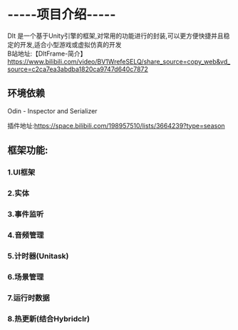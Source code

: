 # -----项目介绍-----

Dlt 是一个基于Unity引擎的框架,对常用的功能进行的封装,可以更方便快捷并且稳定的开发,适合小型游戏或虚拟仿真的开发  
B站地址:【DltFrame-简介】 https://www.bilibili.com/video/BV1WrefeSELQ/share_source=copy_web&vd_source=c2ca7ea3abdba1820ca9747d640c7872

## 环境依赖

Odin - Inspector and Serializer

插件地址:https://space.bilibili.com/198957510/lists/3664239?type=season

## 框架功能:

### 1.UI框架

### 2.实体

### 3.事件监听

### 4.音频管理

### 5.计时器(Unitask)

### 6.场景管理

### 7.运行时数据

### 8.热更新(结合Hybridclr)

